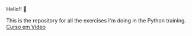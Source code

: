 Hello!! 👋

This is the repository for all the exercises I'm doing in the Python training.  
[Curso em Vídeo](https://www.cursoemvideo.com/)
